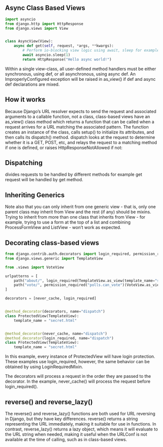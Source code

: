 ## Async Class Based Views

```python
import asyncio
from django.http import HttpResponse
from django.views import View


class AsyncView(View):
    async def get(self, request, *args, **kwargs):
        # Perform io-blocking view logic using await, sleep for example.
        await asyncio.sleep(1)
        return HttpResponse("Hello async world!")
```

Within a single view-class, all user-defined method handlers must be either synchronous, using def, or all asynchronous, using async def. An ImproperlyConfigured exception will be raised in as_view() if def and async def declarations are mixed.

## How it works

Because Django’s URL resolver expects to send the request and associated arguments to a callable function, not a class, class-based views have an as_view() class method which returns a function that can be called when a request arrives for a URL matching the associated pattern. The function creates an instance of the class, calls setup() to initialize its attributes, and then calls its dispatch() method. dispatch looks at the request to determine whether it is a GET, POST, etc, and relays the request to a matching method if one is defined, or raises HttpResponseNotAllowed if not:

## Dispatching

divides requests to be handled by different methods for example get request will be handled by get method.

## Inheriting Generics

Note also that you can only inherit from one generic view - that is, only one parent class may inherit from View and the rest (if any) should be mixins. Trying to inherit from more than one class that inherits from View - for example, trying to use a form at the top of a list and combining ProcessFormView and ListView - won’t work as expected.

## Decorating class-based views

```python
from django.contrib.auth.decorators import login_required, permission_required
from django.views.generic import TemplateView

from .views import VoteView

urlpatterns = [
    path("about/", login_required(TemplateView.as_view(template_name="secret.html"))),
    path("vote/", permission_required("polls.can_vote")(VoteView.as_view())),
]
```

```python
decorators = [never_cache, login_required]


@method_decorator(decorators, name="dispatch")
class ProtectedView(TemplateView):
    template_name = "secret.html"


@method_decorator(never_cache, name="dispatch")
@method_decorator(login_required, name="dispatch")
class ProtectedView(TemplateView):
    template_name = "secret.html"
```

In this example, every instance of ProtectedView will have login protection. These examples use login_required, however, the same behavior can be obtained by using LoginRequiredMixin.

The decorators will process a request in the order they are passed to the decorator. In the example, never_cache() will process the request before login_required().

## reverse() and reverse_lazy()

The reverse() and reverse_lazy() functions are both used for URL reversing in Django, but they have key differences. reverse() returns a string representing the URL immediately, making it suitable for use in functions. In contrast, reverse_lazy() returns a lazy object, which means it will evaluate to the URL string when needed, making it useful when the URLConf is not available at the time of calling, such as in class-based views.

